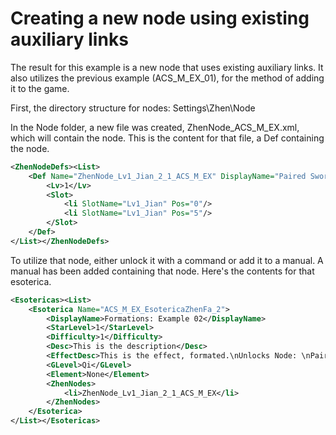 # Creating a new node using existing auxiliary links

The result for this example is a new node that uses existing auxiliary links. It also utilizes the previous example (ACS_M_EX_01), for the method of adding it to the game.

First, the directory structure for nodes:
Settings\Zhen\Node

In the Node folder, a new file was created, ZhenNode_ACS_M_EX.xml, which will contain the node. This is the content for that file, a Def containing the node.

```xml
<ZhenNodeDefs><List>
	<Def Name="ZhenNode_Lv1_Jian_2_1_ACS_M_EX" DisplayName="Paired Sword" Main="0" Base="2">
		<Lv>1</Lv>
		<Slot>
			<li SlotName="Lv1_Jian" Pos="0"/>
			<li SlotName="Lv1_Jian" Pos="5"/>
		</Slot>
	</Def>
</List></ZhenNodeDefs>
```

To utilize that node, either unlock it with a command or add it to a manual. A manual has been added containing that node. Here's the contents for that esoterica.

```xml
<Esotericas><List>
    <Esoterica Name="ACS_M_EX_EsotericaZhenFa_2">
		<DisplayName>Formations: Example 02</DisplayName>
		<StarLevel>1</StarLevel>
		<Difficulty>1</Difficulty>
		<Desc>This is the description</Desc>
		<EffectDesc>This is the effect, formated.\nUnlocks Node: \nPaired Sword</EffectDesc>
		<GLevel>Qi</GLevel>
		<Element>None</Element>
		<ZhenNodes>
			<li>ZhenNode_Lv1_Jian_2_1_ACS_M_EX</li>
		</ZhenNodes>
	</Esoterica>
</List></Esotericas>
```